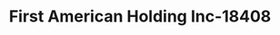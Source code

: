 ---
f_zip-code: 32348
f_state-code: FL
title: First American Holding Inc-18408
f_phone: 850-223-1860
f_city-only: Perry
f_address: 2052 S Jefferson Street Perry
f_location-unique-id: '18408'
slug: first-american-holding-inc-18408
updated-on: '2024-05-30T13:46:58.046Z'
created-on: '2024-05-30T13:36:59.803Z'
published-on: '2024-05-30T13:54:32.469Z'
f_city-state: cms/city/perry-fl.md
f_company: cms/company/first-american-holding-inc.md
f_state: cms/state/florida.md
layout: '[payday-loan].html'
tags: payday-loan
---